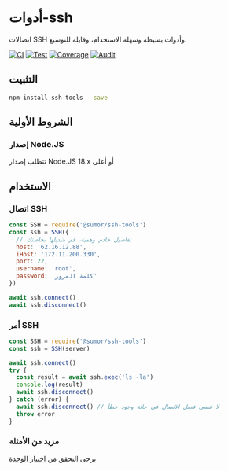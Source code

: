 # أدوات-ssh

اتصالات SSH وأدوات بسيطة وسهلة الاستخدام، وقابلة للتوسيع.

[![CI](https://github.com/sumor-cloud/ssh-tools/actions/workflows/ci.yml/badge.svg)](https://github.com/sumor-cloud/ssh-tools/actions/workflows/ci.yml)
[![Test](https://github.com/sumor-cloud/ssh-tools/actions/workflows/ut.yml/badge.svg)](https://github.com/sumor-cloud/ssh-tools/actions/workflows/ut.yml)
[![Coverage](https://github.com/sumor-cloud/ssh-tools/actions/workflows/coverage.yml/badge.svg)](https://github.com/sumor-cloud/ssh-tools/actions/workflows/coverage.yml)
[![Audit](https://github.com/sumor-cloud/ssh-tools/actions/workflows/audit.yml/badge.svg)](https://github.com/sumor-cloud/ssh-tools/actions/workflows/audit.yml)

## التثبيت

```bash
npm install ssh-tools --save
```

## الشروط الأولية

### إصدار Node.JS

تتطلب إصدار Node.JS 18.x أو أعلى

## الاستخدام

### اتصال SSH

```javascript
const SSH = require('@sumor/ssh-tools')
const ssh = SSH({
  // تفاصيل خادم وهمية، قم بتبديلها بخاصتك
  host: '62.16.12.88',
  iHost: '172.11.200.330',
  port: 22,
  username: 'root',
  password: 'كلمة المرور'
})

await ssh.connect()
await ssh.disconnect()
```

### أمر SSH

```javascript
const SSH = require('@sumor/ssh-tools')
const ssh = SSH(server)

await ssh.connect()
try {
  const result = await ssh.exec('ls -la')
  console.log(result)
  await ssh.disconnect()
} catch (error) {
  await ssh.disconnect() // لا تنسى فصل الاتصال في حالة وجود خطأ
  throw error
}
```

### مزيد من الأمثلة

يرجى التحقق من [اختبار الوحدة](https://github.com/sumor-cloud/ssh-tools/tree/main/test)
